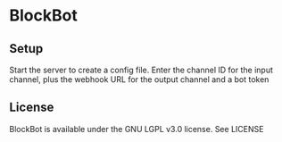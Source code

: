 # BlockBot

## Setup

Start the server to create a config file. Enter the channel ID for the input channel, plus the webhook URL for the output channel and a bot token

## License

BlockBot is available under the GNU LGPL v3.0 license. See LICENSE

